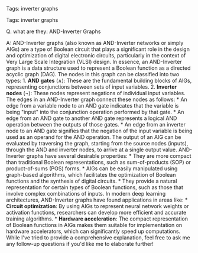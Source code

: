 Tags: inverter graphs

Tags: inverter graphs

Q: what are they: AND-Inverter Graphs

A: AND-Inverter graphs (also known as AND-Inverter networks or simply AIGs) are a type of Boolean circuit that plays a significant role in the design and optimization of digital electronic circuits, particularly in the context of Very Large Scale Integration (VLSI) design. In essence, an AND-Inverter graph is a data structure used to represent a Boolean function as a directed acyclic graph (DAG). The nodes in this graph can be classified into two types: 1. **AND gates** (∧): These are the fundamental building blocks of AIGs, representing conjunctions between sets of input variables. 2. **Inverter nodes** (¬): These nodes represent negations of individual input variables. The edges in an AND-Inverter graph connect these nodes as follows: * An edge from a variable node to an AND gate indicates that the variable is being "input" into the conjunction operation performed by that gate. * An edge from an AND gate to another AND gate represents a logical AND operation between the outputs of those gates. * An edge from an inverter node to an AND gate signifies that the negation of the input variable is being used as an operand for the AND operation. The output of an AIG can be evaluated by traversing the graph, starting from the source nodes (inputs), through the AND and inverter nodes, to arrive at a single output value. AND-Inverter graphs have several desirable properties: * They are more compact than traditional Boolean representations, such as sum-of-products (SOP) or product-of-sums (POS) forms. * AIGs can be easily manipulated using graph-based algorithms, which facilitates the optimization of Boolean functions and the synthesis of digital circuits. * They provide a natural representation for certain types of Boolean functions, such as those that involve complex combinations of inputs. In modern deep learning architectures, AND-Inverter graphs have found applications in areas like: * **Circuit optimization**: By using AIGs to represent neural network weights or activation functions, researchers can develop more efficient and accurate training algorithms. * **Hardware acceleration**: The compact representation of Boolean functions in AIGs makes them suitable for implementation on hardware accelerators, which can significantly speed up computations. While I've tried to provide a comprehensive explanation, feel free to ask me any follow-up questions if you'd like me to elaborate further!
